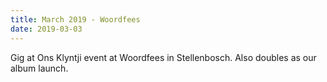 ```yaml
---
title: March 2019 - Woordfees
date: 2019-03-03
---
```


Gig at Ons Klyntji event at Woordfees in Stellenbosch. Also doubles as our album launch.
